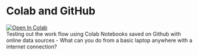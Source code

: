 # Colab and GitHub
[![Open In Colab](https://colab.research.google.com/assets/colab-badge.svg)](https://colab.research.google.com/github/googlecolab/colabtools/blob/master/notebooks/colab-github-demo.ipynb)  
Testing out the work flow using Colab Notebooks saved on Github with online data sources - What can you do from a basic laptop anywhere with a internet connection?
